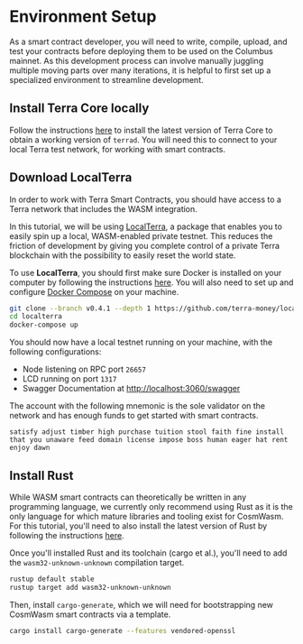 # Environment Setup

As a smart contract developer, you will need to write, compile, upload, and test your contracts before deploying them to be used on the Columbus mainnet. As this development process can involve manually juggling multiple moving parts over many iterations, it is helpful to first set up a specialized environment to streamline development.

## Install Terra Core locally

Follow the instructions [here](../../node/installation.md) to install the latest version of Terra Core to obtain a working version of `terrad`. You will need this to connect to your local Terra test network, for working with smart contracts.

## Download LocalTerra

In order to work with Terra Smart Contracts, you should have access to a Terra network that includes the WASM integration.

In this tutorial, we will be using [LocalTerra](https://github.com/terra-money/localterra), a package that enables you to easily spin up a local, WASM-enabled private testnet. This reduces the friction of development by giving you complete control of a private Terra blockchain with the possibility to easily reset the world state.

To use **LocalTerra**, you should first make sure Docker is installed on your computer by following the instructions [here](https://www.docker.com/get-started). You will also need to set up and configure [Docker Compose](https://docs.docker.com/compose/install/) on your machine.

```sh
git clone --branch v0.4.1 --depth 1 https://github.com/terra-money/localterra
cd localterra
docker-compose up
```

You should now have a local testnet running on your machine, with the following configurations:

- Node listening on RPC port `26657`
- LCD running on port `1317`
- Swagger Documentation at [http://localhost:3060/swagger](http://localhost:3060/swagger)

The account with the following mnemonic is the sole validator on the network and has enough funds to get started with smart contracts.

```
satisfy adjust timber high purchase tuition stool faith fine install that you unaware feed domain license impose boss human eager hat rent enjoy dawn
```

## Install Rust

While WASM smart contracts can theoretically be written in any programming language, we currently only recommend using Rust as it is the only language for which mature libraries and tooling exist for CosmWasm. For this tutorial, you'll need to also install the latest version of Rust by following the instructions [here](https://www.rust-lang.org/tools/install).

Once you'll installed Rust and its toolchain (cargo et al.), you'll need to add the `wasm32-unknown-unknown` compilation target.

```sh
rustup default stable
rustup target add wasm32-unknown-unknown
```

Then, install `cargo-generate`, which we will need for bootstrapping new CosmWasm smart contracts via a template.

```sh
cargo install cargo-generate --features vendored-openssl
```
